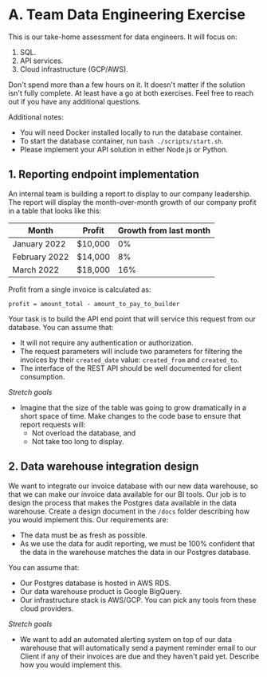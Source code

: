 # A. Team Data Engineering Exercise

This is our take-home assessment for data engineers. It will focus on:

1. SQL.
2. API services.
3. Cloud infrastructure (GCP/AWS).

Don't spend more than a few hours on it. It doesn't matter if the solution isn't fully complete. At least have a go at both exercises. Feel free to reach out if you have any additional questions.

Additional notes:

- You will need Docker installed locally to run the database container.
- To start the database container, run `bash ./scripts/start.sh`.
- Please implement your API solution in either Node.js or Python.

## 1. Reporting endpoint implementation

An internal team is building a report to display to our company leadership. The report will display the month-over-month growth of our company profit in a table that looks like this:

| Month         | Profit  | Growth from last month |
|---------------|---------|------------------------|
| January 2022  | $10,000 | 0%                     |
| February 2022 | $14,000 | 8%                     |
| March 2022    | $18,000 | 16%                    |

Profit from a single invoice is calculated as:

`profit = amount_total - amount_to_pay_to_builder`

Your task is to build the API end point that will service this request from our database. You can assume that:

- It will not require any authentication or authorization.
- The request parameters will include two parameters for filtering the invoices by their `created_date` value: `created_from` and `created_to`.
- The interface of the REST API should be well documented for client consumption.

_Stretch goals_

- Imagine that the size of the table was going to grow dramatically in a short space of time. Make changes to the code base to ensure that report requests will:
  - Not overload the database, and
  - Not take too long to display.

## 2. Data warehouse integration design

We want to integrate our invoice database with our new data warehouse, so that we can make our invoice data available for our BI tools. Our job is to design the process that makes the Postgres data available in the data warehouse. Create a design document in the `/docs` folder describing how you would implement this. Our requirements are:

- The data must be as fresh as possible.
- As we use the data for audit reporting, we must be 100% confident that the data in the warehouse matches the data in our Postgres database.

You can assume that:

- Our Postgres database is hosted in AWS RDS.
- Our data warehouse product is Google BigQuery.
- Our infrastructure stack is AWS/GCP. You can pick any tools from these cloud providers.

_Stretch goals_

- We want to add an automated alerting system on top of our data warehouse that will automatically send a payment reminder email to our Client if any of their invoices are due and they haven't paid yet. Describe how you would implement this.
